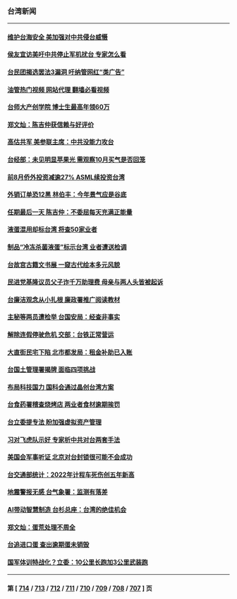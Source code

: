 ### 台湾新闻
---
#### [维护台海安全 美加强对中共侵台威慑](../../pages/ncid1349361/n14077991.md?09212045) 
#### [侯友宜访美吁中共停止军机扰台 专家怎么看](../../pages/ncid1349361/n14077363.md?09212045) 
#### [台民团揭选罢法3漏洞 吁纳管网红“类广告”](../../pages/ncid1349361/n14077844.md?09212045) 
#### [油管热门视频 网站代理 翻墙必看视频](http://138.2.39.72:81/youtube.html?epic-marker?09212045)
#### [台师大产创学院 博士生最高年领60万](../../pages/ncid1349361/n14077921.md?09212045) 
#### [郑文灿：陈吉仲获信赖与好评价](../../pages/ncid1349361/n14077841.md?09212045) 
#### [高估共军 美参联主席：中共没能力攻台](../../pages/ncid1349361/n14077840.md?09212045) 
#### [台经部：未见明显苹果光  需观察10月买气是否回笼](../../pages/ncid1349361/n14077854.md?09212045) 
#### [前8月侨外投资减逾27%  ASML续投资台湾](../../pages/ncid1349361/n14077858.md?09212045) 
#### [外销订单恐12黑 林伯丰：今年景气应是谷底](../../pages/ncid1349361/n14077859.md?09212045) 
#### [任期最后一天 陈吉仲：不委屈每天充满正能量](../../pages/ncid1349361/n14077860.md?09212045) 
#### [液蛋混用却标台湾 将查50家业者](../../pages/ncid1349361/n14077834.md?09212045) 
#### [制品“冷冻杀菌液蛋”标示台湾 业者遭送检调](../../pages/ncid1349361/n14077825.md?09212045) 
#### [台故宫古籍文书展  一窥古代绘本多元风貌](../../pages/ncid1349361/n14077779.md?09212045) 
#### [民进党基隆议员父子诈千万助理费 母亲与两人头皆被起诉](../../pages/ncid1349361/n14077777.md?09212045) 
#### [台廉洁观念从小扎根 廉政署推广阅读教材](../../pages/ncid1349361/n14077789.md?09212045) 
#### [主秘等两员遭检举 台国安局：经查非事实](../../pages/ncid1349361/n14077793.md?09212045) 
#### [解除连假停驶危机 交部：台铁正常营运](../../pages/ncid1349361/n14077791.md?09212045) 
#### [大直街民宅下陷 北市都发局：租金补助已入账](../../pages/ncid1349361/n14077766.md?09212045) 
#### [台国土管理署揭牌 面临四项挑战](../../pages/ncid1349361/n14077768.md?09212045) 
#### [布局科技国力 国科会通过晶创台湾方案](../../pages/ncid1349361/n14077763.md?09212045) 
#### [台食药署稽查烧烤店 两业者食材逾期挨罚](../../pages/ncid1349361/n14077712.md?09212045) 
#### [台立委提专法  盼加强虚拟资产管理](../../pages/ncid1349361/n14077713.md?09212045) 
#### [习对飞虎队示好 专家析中共对台两套手法](../../pages/ncid1349361/n14076991.md?09212045) 
#### [美国会军事听证 北京对台封锁很可能不会成功](../../pages/ncid1349361/n14077076.md?09212045) 
#### [台交通部统计：2022年计程车死伤创五年新高](../../pages/ncid1349361/n14076884.md?09212045) 
#### [地震警报无感 台气象署：监测有落差](../../pages/ncid1349361/n14076961.md?09212045) 
#### [AI带动智慧制造 台杉总座：台湾的绝佳机会](../../pages/ncid1349361/n14076963.md?09212045) 
#### [郑文灿：蛋荒处理不周全](../../pages/ncid1349361/n14076985.md?09212045) 
#### [台追进口蛋 查出逾期蛋未销毁](../../pages/ncid1349361/n14076964.md?09212045) 
#### [国军体训特战化？立委：10公里长跑加3公里武装跑](../../pages/ncid1349361/n14076954.md?09212045) 

---
#### 第 [ [714](./714.md?09212045) / [713](./713.md?09212045) / [712](./712.md?09212045) / [711](./711.md?09212045) / [710](./710.md?09212045) / [709](./709.md?09212045) / [708](./708.md?09212045) / [707](./707.md?09212045) ] 页

